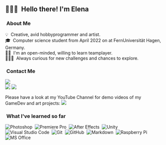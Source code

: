 ## 🙋🏼‍♀️ &nbsp;Hello there! I'm Elena

### &nbsp;About Me

💡  &nbsp;Creative, avid hobbyprogrammer and artist.\
🎓 &nbsp;Computer science student from April 2022 on at FernUniversität Hagen, Germany.\
🤝🏼 &nbsp;I'm an open-minded, willing to learn teamplayer.\
🤸🏼‍♀️ &nbsp;Always curious for new challenges and chances to explore.

### &nbsp;Contact Me

<a href="mailto:elena.holzer92@gmail.com"><img src="https://img.shields.io/badge/-elena.holzer92@gmail.com-D14836?style=flat&logo=Gmail&logoColor=white"/></a>   
<a href="https://linkedin.com/in/elena-holzer"><img src="https://img.shields.io/badge/-Elena%20Holzer-0077B5?style=flat&logo=Linkedin&logoColor=white"/></a>
<a href="https://discordapp.com/users/Eidexxe#3590"><img src="https://img.shields.io/badge/-Eidexxe3590-5865F2?style=flat&logo=Discord&logoColor=white"/></a>

Please have a look at my YouTube Channel for demo videos of my GameDev and art projects:
<a href="https://www.youtube.com/channel/UCz3NjkPxy6WkMclQIUecLYg"><img src="https://img.shields.io/badge/-Elena Holzer-D14836?style=flat&logo=Youtube&logoColor=white"/></a>

### &nbsp;What I've learned so far

![Photoshop](https://img.shields.io/badge/-Photoshop-05122A?style=flat-square&logo=adobe-photoshop)&nbsp;
![Premiere Pro](https://img.shields.io/badge/-Premiere%20Pro-05122A?style=flat-square&logo=adobe-premiere-pro)&nbsp;
![After Effects](https://img.shields.io/badge/-After%20Effects-05122A?style=flat-square&logo=adobe-after-effects)&nbsp;
![Unity](https://img.shields.io/badge/-Unity-05122A?style=flat-square&logo=unity&logoColor=007ACC)&nbsp;
![Visual Studio Code](https://img.shields.io/badge/-Visual%20Studio%20Code-05122A?style=flat-square&logo=visual-studio-code&logoColor=007ACC)&nbsp;
![Git](https://img.shields.io/badge/-Git-05122A?style=flat-square&logo=git)&nbsp;
![GitHub](https://img.shields.io/badge/-GitHub-05122A?style=flat-square&logo=github)&nbsp;
![Markdown](https://img.shields.io/badge/-Markdown-05122A?style=flat-square&logo=markdown)&nbsp;
![Raspberry Pi](https://img.shields.io/badge/-Raspberry%20Pi-05122A?style=flat-square&logo=raspberry-pi&logoColor=A22846)&nbsp;
![MS Office](https://img.shields.io/badge/-MS%20Office-05122A?style=flat-square&logo=microsoft-office&logoColor=D83B01)&nbsp;
